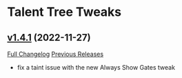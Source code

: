 # Talent Tree Tweaks

## [v1.4.1](https://github.com/Numynum/TalentTreeTweaks/tree/v1.4.1) (2022-11-27)
[Full Changelog](https://github.com/Numynum/TalentTreeTweaks/compare/v1.4.0...v1.4.1) [Previous Releases](https://github.com/Numynum/TalentTreeTweaks/releases)

- fix a taint issue with the new Always Show Gates tweak  
